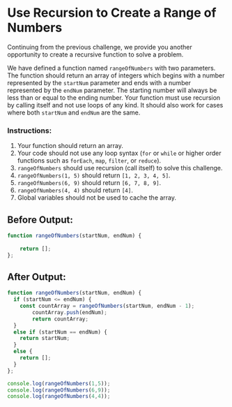 # Use Recursion to Create a Range of Numbers

Continuing from the previous challenge, we provide you another opportunity to create a recursive function to solve a problem.

We have defined a function named `rangeOfNumbers` with two parameters. The function should return an array of integers which begins with a number represented by the `startNum` parameter and ends with a number represented by the `endNum` parameter. The starting number will always be less than or equal to the ending number. Your function must use recursion by calling itself and not use loops of any kind. It should also work for cases where both `startNum` and `endNum` are the same.

### Instructions:
1. Your function should return an array.
2. Your code should not use any loop syntax (`for` or `while` or higher order functions such as `forEach`, `map`, `filter`, or `reduce`).
3. `rangeOfNumbers` should use recursion (call itself) to solve this challenge.
4. `rangeOfNumbers(1, 5)` should return `[1, 2, 3, 4, 5]`.
5. `rangeOfNumbers(6, 9)` should return `[6, 7, 8, 9]`.
6. `rangeOfNumbers(4, 4)` should return `[4]`.
7. Global variables should not be used to cache the array.

## Before Output:
```javascript
function rangeOfNumbers(startNum, endNum) {
  
    return [];
};

```

## After Output:
```javascript
function rangeOfNumbers(startNum, endNum) {
  if (startNum <= endNum) {    
    const countArray = rangeOfNumbers(startNum, endNum - 1);
        countArray.push(endNum);
        return countArray;
  }
  else if (startNum == endNum) {
    return startNum;
  }
  else {
    return [];
  }
};

console.log(rangeOfNumbers(1,5));
console.log(rangeOfNumbers(6,9));
console.log(rangeOfNumbers(4,4));
```